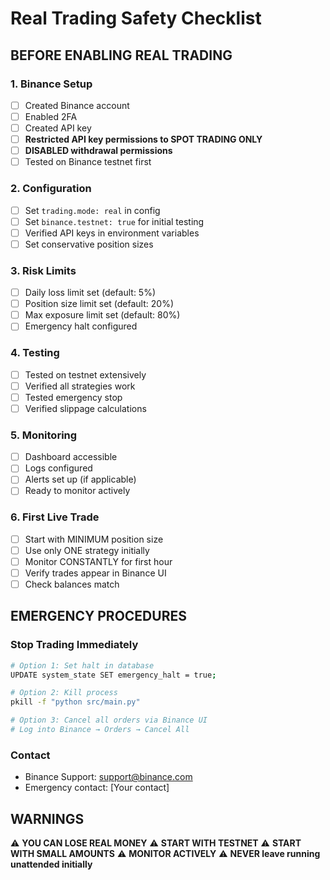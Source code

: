# Real Trading Safety Checklist

## BEFORE ENABLING REAL TRADING

### 1. Binance Setup
- [ ] Created Binance account
- [ ] Enabled 2FA
- [ ] Created API key
- [ ] **Restricted API key permissions to SPOT TRADING ONLY**
- [ ] **DISABLED withdrawal permissions**
- [ ] Tested on Binance testnet first

### 2. Configuration
- [ ] Set `trading.mode: real` in config
- [ ] Set `binance.testnet: true` for initial testing
- [ ] Verified API keys in environment variables
- [ ] Set conservative position sizes

### 3. Risk Limits
- [ ] Daily loss limit set (default: 5%)
- [ ] Position size limit set (default: 20%)
- [ ] Max exposure limit set (default: 80%)
- [ ] Emergency halt configured

### 4. Testing
- [ ] Tested on testnet extensively
- [ ] Verified all strategies work
- [ ] Tested emergency stop
- [ ] Verified slippage calculations

### 5. Monitoring
- [ ] Dashboard accessible
- [ ] Logs configured
- [ ] Alerts set up (if applicable)
- [ ] Ready to monitor actively

### 6. First Live Trade
- [ ] Start with MINIMUM position size
- [ ] Use only ONE strategy initially
- [ ] Monitor CONSTANTLY for first hour
- [ ] Verify trades appear in Binance UI
- [ ] Check balances match

## EMERGENCY PROCEDURES

### Stop Trading Immediately
```bash
# Option 1: Set halt in database
UPDATE system_state SET emergency_halt = true;

# Option 2: Kill process
pkill -f "python src/main.py"

# Option 3: Cancel all orders via Binance UI
# Log into Binance → Orders → Cancel All
```

### Contact
- Binance Support: support@binance.com
- Emergency contact: [Your contact]

## WARNINGS

⚠️ **YOU CAN LOSE REAL MONEY**
⚠️ **START WITH TESTNET**
⚠️ **START WITH SMALL AMOUNTS**
⚠️ **MONITOR ACTIVELY**
⚠️ **NEVER leave running unattended initially**
